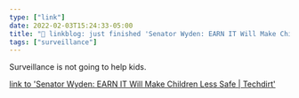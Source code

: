 ```yaml
---
type: ["link"]
date: 2022-02-03T15:24:33-05:00
title: "🔗 linkblog: just finished 'Senator Wyden: EARN IT Will Make Children Less Safe | Techdirt'"
tags: ["surveillance"]
---
```

Surveillance is not going to help kids.
 
[link to 'Senator Wyden: EARN IT Will Make Children Less Safe | Techdirt'](https://www.techdirt.com/articles/20220202/17411648407/senator-wyden-earn-it-will-make-children-less-safe.shtml)
